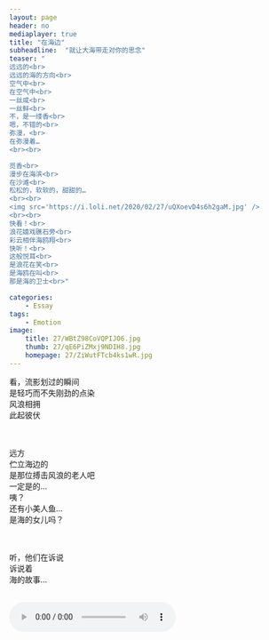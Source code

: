```yaml
---
layout: page
header: no
mediaplayer: true
title: "在海边"
subheadline:  "就让大海带走对你的思念"
teaser: "
远远的<br>
远远的海的方向<br>
空气中<br>
在空气中<br>
一丝咸<br>
一丝鲜<br>
不，是一缕香<br>
嗯，不错的<br>
弥漫，<br>
在弥漫着…
<br><br>

觅香<br>
漫步在海滨<br>
在沙滩<br>
松松的，软软的，甜甜的…
<br><br>
<img src='https://i.loli.net/2020/02/27/uQXoevD4s6h2gaM.jpg' />
<br><br>
快看！<br>
浪花嬉戏礁石旁<br>
彩云相伴海鸥翔<br>
快听！<br>
这般悦耳<br>
是浪花在笑<br>
是海鸥在叫<br>
那是海的卫士<br>"

categories:
    - Essay
tags:
    - Emotion
image:
    title: 27/WBtZ98CoVQPIJO6.jpg
    thumb: 27/qE6PiZMxj9NDIH8.jpg
    homepage: 27/ZiWutFTcb4ks1wR.jpg
---
```


<section class="teaser">
看，流影划过的瞬间<br>
是轻巧而不失刚劲的点染<br>
风浪相拥<br>
此起彼伏<br>
<br><br>

远方<br>
伫立海边的<br>
是那位搏击风浪的老人吧<br>
一定是的…<br>
咦？<br>
还有小美人鱼…<br>
是海的女儿吗？

<br><br>
听，他们在诉说<br>
诉说着<br>
海的故事…
</section>
<br>
<audio src="{{site.urlbgm}}sea.mp3" type="audio/mp3" autoplay loop controls></audio>